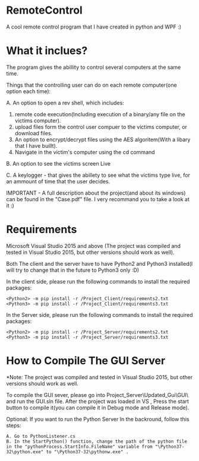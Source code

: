 # RemoteControl
A cool remote control program that I have created in python and WPF :)
# What it inclues?

The program gives the abillity to control several computers at the same time.

Things that the controlling user can do on each remote computer(one option each time):

A. An option to open a rev shell, which includes:
  1. remote code execution(Including execution of a binary/any file on the victims computer).		
  2. upload files form the control user compuer to the victims computer, or download files.
  3. An option to encrypt/decrypt files using the AES algoritem(With a libary that I have buillt).		
  4. Navigate in the victim's computer using the cd command
			
B. An option to see the victims screen Live

C. A keylogger - that gives the abillety to see what the victims type live, for an ammount of time that the user decides. 

IMPORTANT - A full description about the project(and about its windows) can be found in the "Case.pdf" file. I very recommand you to take a look at it :)


# Requirements
Microsoft Visual Studio 2015 and above (The project was compiled and tested in Visual Studio 2015, but other versions should work as well). 

Both The client and the server have to have Python2 and Python3 installed(I will try to change that in the future to Python3 only :D) 

In the client side, please run the following commands to install the required packages:

	<Python2> -m pip install -r /Project_Client/requirements2.txt
	<Python3> -m pip install -r /Project_Client/requirements3.txt

In the Server side, please run the following commands to install the required packages:

	<Python2> -m pip install -r /Project_Server/requirements2.txt
	<Python3> -m pip install -r /Project_Server/requirements3.txt

# How to Compile The GUI Server

*Note: The project was compiled and tested in Visual Studio 2015, but other versions should work as well.

To compile the GUI sever, please go into Project_Server\Updated_Gui\GUI\ and run the GUI.sln file. After the project was loaded in VS , Press the start button to compile it(you can compile it in Debug mode and Release mode).
 
 Optional: If you want to run the Python Server In the backround, follow this steps:
 
 	A. Go to PythonListener.cs
	B. In the StartPython() function, change the path of the python file in the "pythonProcess.StartInfo.FileName" variable from "\Python37-32\python.exe" to "\Python37-32\pythonw.exe" .
	




